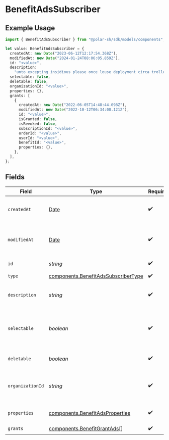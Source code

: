 # BenefitAdsSubscriber

## Example Usage

```typescript
import { BenefitAdsSubscriber } from "@polar-sh/sdk/models/components";

let value: BenefitAdsSubscriber = {
  createdAt: new Date("2023-06-12T12:17:54.368Z"),
  modifiedAt: new Date("2024-01-24T08:06:05.859Z"),
  id: "<value>",
  description:
    "unto excepting insidious please once louse deployment circa trolley",
  selectable: false,
  deletable: false,
  organizationId: "<value>",
  properties: {},
  grants: [
    {
      createdAt: new Date("2022-06-05T14:48:44.098Z"),
      modifiedAt: new Date("2022-10-12T06:34:08.121Z"),
      id: "<value>",
      isGranted: false,
      isRevoked: false,
      subscriptionId: "<value>",
      orderId: "<value>",
      userId: "<value>",
      benefitId: "<value>",
      properties: {},
    },
  ],
};
```

## Fields

| Field                                                                                         | Type                                                                                          | Required                                                                                      | Description                                                                                   |
| --------------------------------------------------------------------------------------------- | --------------------------------------------------------------------------------------------- | --------------------------------------------------------------------------------------------- | --------------------------------------------------------------------------------------------- |
| `createdAt`                                                                                   | [Date](https://developer.mozilla.org/en-US/docs/Web/JavaScript/Reference/Global_Objects/Date) | :heavy_check_mark:                                                                            | Creation timestamp of the object.                                                             |
| `modifiedAt`                                                                                  | [Date](https://developer.mozilla.org/en-US/docs/Web/JavaScript/Reference/Global_Objects/Date) | :heavy_check_mark:                                                                            | Last modification timestamp of the object.                                                    |
| `id`                                                                                          | *string*                                                                                      | :heavy_check_mark:                                                                            | The ID of the benefit.                                                                        |
| `type`                                                                                        | [components.BenefitAdsSubscriberType](../../models/components/benefitadssubscribertype.md)    | :heavy_check_mark:                                                                            | N/A                                                                                           |
| `description`                                                                                 | *string*                                                                                      | :heavy_check_mark:                                                                            | The description of the benefit.                                                               |
| `selectable`                                                                                  | *boolean*                                                                                     | :heavy_check_mark:                                                                            | Whether the benefit is selectable when creating a product.                                    |
| `deletable`                                                                                   | *boolean*                                                                                     | :heavy_check_mark:                                                                            | Whether the benefit is deletable.                                                             |
| `organizationId`                                                                              | *string*                                                                                      | :heavy_check_mark:                                                                            | The ID of the organization owning the benefit.                                                |
| `properties`                                                                                  | [components.BenefitAdsProperties](../../models/components/benefitadsproperties.md)            | :heavy_check_mark:                                                                            | Properties for a benefit of type `ads`.                                                       |
| `grants`                                                                                      | [components.BenefitGrantAds](../../models/components/benefitgrantads.md)[]                    | :heavy_check_mark:                                                                            | N/A                                                                                           |